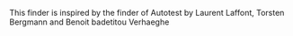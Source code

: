 This finder is inspired by the finder of Autotest by  Laurent Laffont, Torsten Bergmann and Benoit badetitou Verhaeghe